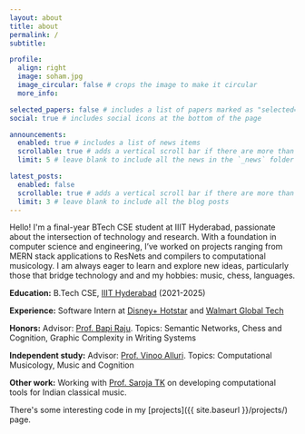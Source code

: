 ```yaml
---
layout: about
title: about
permalink: /
subtitle: 

profile:
  align: right
  image: soham.jpg
  image_circular: false # crops the image to make it circular
  more_info: 

selected_papers: false # includes a list of papers marked as "selected={true}"
social: true # includes social icons at the bottom of the page

announcements:
  enabled: true # includes a list of news items
  scrollable: true # adds a vertical scroll bar if there are more than 3 news items
  limit: 5 # leave blank to include all the news in the `_news` folder

latest_posts:
  enabled: false
  scrollable: true # adds a vertical scroll bar if there are more than 3 new posts items
  limit: 3 # leave blank to include all the blog posts
---
```


Hello! I'm a final-year BTech CSE student at IIIT Hyderabad, passionate about the intersection of technology and research. With a foundation in computer science and engineering, I’ve worked on projects ranging from MERN stack applications to ResNets and compilers to computational musicology. I am always eager to learn and explore new ideas, particularly those that bridge technology and and my hobbies: music, chess, languages.

**Education:** B.Tech CSE, [IIIT Hyderabad](https://www.iiit.ac.in/) (2021-2025)

**Experience:** Software Intern at [Disney+ Hotstar](https://www.disneyplus.com/en-in) and [Walmart Global Tech](https://tech.walmart.com/content/walmart-global-tech/en_us.html)

**Honors:** Advisor: [Prof. Bapi Raju](https://www.iiit.ac.in/people/bapi-raju/). Topics: Semantic Networks, Chess and Cognition, Graphic Complexity in Writing Systems

**Independent study:** Advisor: [Prof. Vinoo Alluri](https://www.iiit.ac.in/people/vinoo-alluri/). Topics: Computational Musicology, Music and Cognition

**Other work:**
Working with [Prof. Saroja TK](https://www.iiit.ac.in/faculty/saroja-t-k/) on developing computational tools for Indian classical music.

<!-- **Research Interests:** Computational Musicology, Cognitive Science -->

There's some interesting code in my [projects]({{ site.baseurl }}/projects/) page.